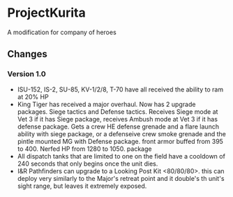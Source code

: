 # ProjectKurita
A modification for company of heroes

## Changes
### Version 1.0
- ISU-152, IS-2, SU-85, KV-1/2/8, T-70 have all received the ability to ram at 20% HP <Free>
- King Tiger has received a major overhaul. Now has 2 upgrade packages. Siege tactics and Defense tactics. Receives Siege mode at Vet 3 if it has Siege package, receives Ambush mode at Vet 3 if it has defense package. Gets a crew HE defense grenade and a flare launch ability with siege package, or a defenseive crew smoke grenade and the pintle mounted MG with Defense package. front armor buffed from 395 to 400. Nerfed HP from 1280 to 1050.
 package
- All dispatch tanks that are limited to one on the field have a cooldown of 240 seconds that only begins once the unit dies.
- I&R Pathfinders can upgrade to a Looking Post Kit <80/80/80>. this can deploy very similarly to the Major's retreat point and it double's th unit's sight range, but leaves it extremely exposed.
